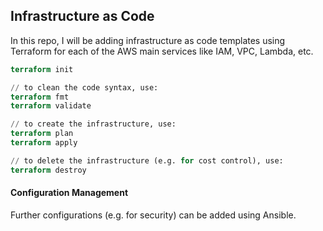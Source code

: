 ## Infrastructure as Code
In this repo, I will be adding infrastructure as code templates using Terraform for each of the AWS main services like IAM, VPC, Lambda, etc.
```terraform
terraform init

// to clean the code syntax, use:
terraform fmt
terraform validate

// to create the infrastructure, use:
terraform plan
terraform apply

// to delete the infrastructure (e.g. for cost control), use:
terraform destroy
```
#### Configuration Management
Further configurations (e.g. for security) can be added using Ansible.
